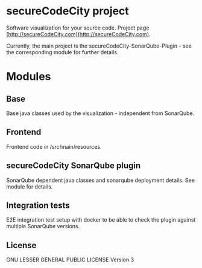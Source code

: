 # secureCodeCity project

Software visualization for your source code. Project page [http://secureCodeCity.com](http://secureCodeCity.com).

Currently, the main project is the secureCodeCity-SonarQube-Plugin - see the corresponding module for further details.

# Modules

## Base

Base java classes used by the visualization - independent from SonarQube.

## Frontend

Frontend code in /src/main/resources. 

## secureCodeCity SonarQube plugin

SonarQube dependent java classes and sonarqube deployment details.
See module for details.

## Integration tests

E2E integration test setup with docker to be able to check the plugin against multiple SonarQube versions.

## License

GNU LESSER GENERAL PUBLIC LICENSE Version 3

